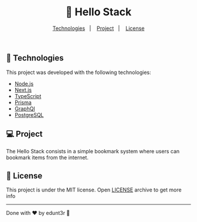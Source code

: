 <h1 align="center">
  🚀 Hello Stack
</h1>

<p align="center">
  <a href="#-technologies">Technologies</a>&nbsp;&nbsp;&nbsp;|&nbsp;&nbsp;&nbsp;
  <a href="#-project">Project</a>&nbsp;&nbsp;&nbsp;|&nbsp;&nbsp;&nbsp;
  <a href="#memo-license">License</a>
</p>

<br>

## 🚀 Technologies

This project was developed with the following technologies:

- [Node.js](https://nodejs.org/en/)
- [Next.js](https://nextjs.org/)
- [TypeScript](https://www.typescriptlang.org/)
- [Prisma](https://www.prisma.io/)
- [GraphQl](https://graphql.org/)
- [PostgreSQL](https://www.postgresql.org/)

## 💻 Project

The Hello Stack consists in a simple bookmark system where users can bookmark items from the internet.

## :memo: License

This project is under the MIT license. Open [LICENSE](LICENSE) archive to get more info

---

Done with ♥ by edunt3r :wave:

